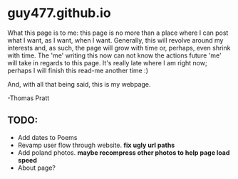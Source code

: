 # guy477.github.io
What this page is to me:
this page is no more than a place where I can post what I want, as I want, when I want.
Generally, this will revolve around my interests and, as such, the page will grow with time or, perhaps, even shrink with time. The 'me' writing this now can not know the actions future 'me' will take in regards to this page. It's really late where I am right now; perhaps I will finish this read-me another time :)

And, with all that being said, this is my webpage.

-Thomas Pratt


## TODO:	
* Add dates to Poems
* Revamp user flow through website. **fix ugly url paths**
* Add poland photos. **maybe recompress other photos to help page load speed**
* About page?
